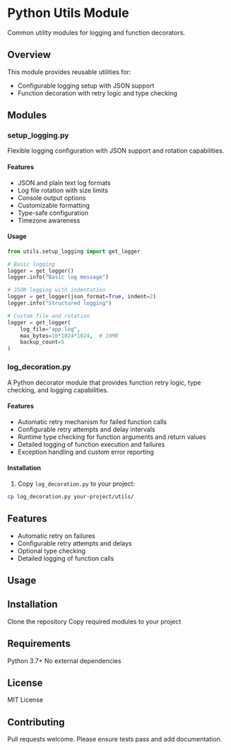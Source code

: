 # Python Utils Module

Common utility modules for logging and function decorators.

## Overview

This module provides reusable utilities for:
- Configurable logging setup with JSON support
- Function decoration with retry logic and type checking

## Modules

### setup_logging.py

Flexible logging configuration with JSON support and rotation capabilities.

#### Features
- JSON and plain text log formats
- Log file rotation with size limits
- Console output options
- Customizable formatting
- Type-safe configuration
- Timezone awareness

#### Usage

```python
from utils.setup_logging import get_logger

# Basic logging
logger = get_logger()
logger.info("Basic log message")

# JSON logging with indentation
logger = get_logger(json_format=True, indent=2)
logger.info("Structured logging")

# Custom file and rotation
logger = get_logger(
    log_file="app.log",
    max_bytes=10*1024*1024,  # 10MB
    backup_count=5
)
```

### log_decoration.py

A Python decorator module that provides function retry logic, type checking, and logging capabilities.

#### Features
- Automatic retry mechanism for failed function calls
- Configurable retry attempts and delay intervals
- Runtime type checking for function arguments and return values
- Detailed logging of function execution and failures
- Exception handling and custom error reporting

#### Installation

1. Copy `log_decoration.py` to your project:
```bash
cp log_decoration.py your-project/utils/
```

## Features
- Automatic retry on failures
- Configurable retry attempts and delays
- Optional type checking
- Detailed logging of function calls

## Usage

## Installation
Clone the repository
Copy required modules to your project

## Requirements
Python 3.7+
No external dependencies

## License
MIT License

## Contributing
Pull requests welcome. Please ensure tests pass and add documentation.